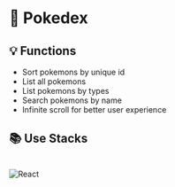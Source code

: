 # 📖 Pokedex
## 💡 Functions
- Sort pokemons by unique id
- List all pokemons
- List pokemons by types
- Search pokemons by name
- Infinite scroll for better user experience

## 📚 Use Stacks
[  
](https://reactjsexample.com/tag/emoji/)
![React](https://img.shields.io/badge/react-61DAFB?style=for-the-badge&logo=react&logoColor=black)